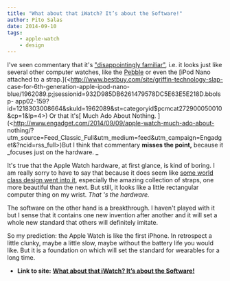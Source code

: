 ```yaml
---
title: "What about that iWatch? It’s about the Software!"
author: Pito Salas
date: 2014-09-10
tags:
    - apple-watch
    - design
---
```


I've seen commentary that it's ["disappointingly
familiar"](<https://twitter.com/tomgara/status/509418078523121664?_ga=1.69942866.337543244.1409238690>),
i.e. it looks just like several other computer watches, like the
[Pebble](<http://www.cnet.com/products/pebble-watch/>) or even the [iPod Nano
attached to a strap.](<http://www.bestbuy.com/site/griffin-technology-slap-
case-for-6th-generation-apple-ipod-nano-
blue/1962089.p;jsessionid=932D985DB6261479578DC5E63E5E218D.bbolsp-
app02-159?id=1218303008664&skuId=1962089&st=categoryid$pcmcat272900050010&cp=1&lp=4>)
Or that it's[ Much Ado About Nothing.
](<http://www.engadget.com/2014/09/09/apple-watch-much-ado-about-
nothing/?utm_source=Feed_Classic_Full&utm_medium=feed&utm_campaign=Engadget&?ncid=rss_full>)But
I think that commentary **misses the point,** because it _focuses just on the
hardware.  _

It's true that the Apple Watch hardware, at first glance, is kind of boring. I
am really sorry to have to say that because it does seem like [some world
class design went into it](<http://www.apple.com/watch/films/#film-design>),
especially the amazing collection of straps, one more beautiful than the next.
But still, it looks like a little rectangular computer thing on my wrist.
_That 's the hardware._

The software on the other hand is a breakthrough. I haven't played with it but
I sense that it contains one new invention after another and it will set a
whole new standard that others will definitely imitate.

So my prediction: the Apple Watch is like the first iPhone. In retrospect a
little clunky, maybe a little slow, maybe without the battery life you would
like. But it is a foundation on which will set the standard for wearables for
a long time.


* **Link to site:** **[What about that iWatch? It’s about the Software!](None)**
